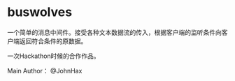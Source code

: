 # buswolves
一个简单的消息中间件。接受各种文本数据流的传入，根据客户端的监听条件向客户端返回符合条件的原数据。

一次Hackathon时候的合作作品。

Main Author： @JohnHax
